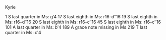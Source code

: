 Kyrie

1 S last quarter in Ms: g′4
17  S last eighth in Ms: r16–d″16
19  S last eighth in Ms: r16–d″16
20  S last eighth in Ms: r16–c″16
45  S last eighth in Ms: r16–c″16
101 A last quarter in Ms: b′4
189 A grace note missing in Ms
219 T last quarter in Ms: c′4
